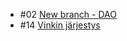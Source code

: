 - #02 [New branch - DAO](https://github.com/sannahan/lukuvinkkikirjasto/pull/2)
- #14 [Vinkin järjestys](https://github.com/sannahan/lukuvinkkikirjasto/pull/14)
